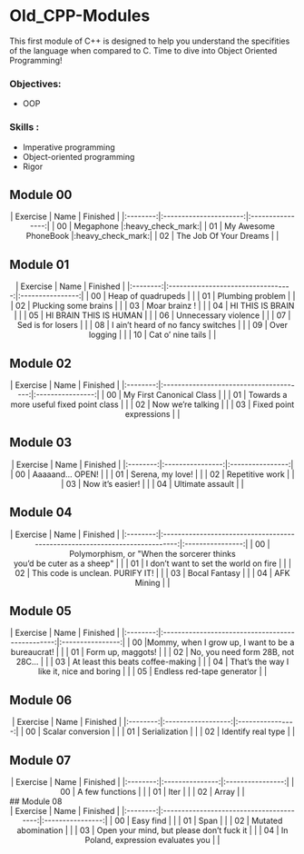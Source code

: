 # Old_CPP-Modules

This first module of C++ is designed to help you understand the specifities of the language when compared to C. Time to dive into Object Oriented Programming!

### Objectives:
- OOP

### Skills :
- Imperative programming
- Object-oriented programming
- Rigor

## Module 00

<center>
| Exercise | Name | Finished |
|:--------:|:----------------------:|:----------------:|
| 00       | Megaphone              |:heavy_check_mark:|
| 01       | My Awesome PhoneBook   |:heavy_check_mark:|
| 02       | The Job Of Your Dreams |                  |
</center>

## Module 01

<center>
| Exercise | Name | Finished |
|:--------:|:----------------------------------:|:----------------:|
| 00       | Heap of quadrupeds                 |                  |
| 01       | Plumbing problem                   |                  |
| 02       | Plucking some brains               |                  |
| 03       | Moar brainz !                      |                  |
| 04       | HI THIS IS BRAIN                   |                  |
| 05       | HI BRAIN THIS IS HUMAN             |                  |
| 06       | Unnecessary violence               |                  |
| 07       | Sed is for losers                  |                  |
| 08       | I ain’t heard of no fancy switches |                  |
| 09       | Over logging                       |                  |
| 10       | Cat o’ nine tails                  |                  |
</center>

## Module 02

<center>
| Exercise | Name | Finished |
|:--------:|:---------------------------------------:|:----------------:|
| 00       | My First Canonical Class                |                  |
| 01       | Towards a more useful fixed point class |                  |
| 02       | Now we’re talking                       |                  |
| 03       | Fixed point expressions                 |                  |
</center>

## Module 03

<center>
| Exercise | Name | Finished |
|:--------:|:----------------:|:----------------:|
| 00       | Aaaaand... OPEN! |                  |
| 01       | Serena, my love! |                  |
| 02       | Repetitive work  |                  |
| 03       | Now it’s easier! |                  |
| 04       | Ultimate assault |                  |
</center>

## Module 04

<center>
| Exercise | Name | Finished |
|:--------:|:---------------------------------------------------------------------------:|:----------------:|
| 00       | Polymorphism, or "When the sorcerer thinks <br/> you’d be cuter as a sheep" |                  |
| 01       | I don’t want to set the world on fire                                       |                  |
| 02       | This code is unclean. PURIFY IT!                                            |                  |
| 03       | Bocal Fantasy                                                               |                  |
| 04       | AFK Mining                                                                  |                  |
</center>

## Module 05

<center>
| Exercise | Name | Finished |
|:--------:|:------------------------------------------------:|:----------------:|
| 00       |Mommy, when I grow up, I want to be a bureaucrat! |                  |
| 01       | Form up, maggots!                                |                  |
| 02       | No, you need form 28B, not 28C...                |                  |
| 03       | At least this beats coffee-making                |                  |
| 04       | That’s the way I like it, nice and boring        |                  |
| 05       | Endless red-tape generator                       |                  |
</center>

## Module 06

<center>
| Exercise | Name | Finished |
|:--------:|:------------------:|:----------------:|
| 00       | Scalar conversion  |                  |
| 01       | Serialization      |                  |
| 02       | Identify real type |                  |
</center>

## Module 07

<center>
| Exercise | Name | Finished |
|:--------:|:---------------:|:----------------:|
| 00       | A few functions |                  |
| 01       | Iter            |                  |
| 02       | Array           |                  |
</center>
## Module 08

<center>
| Exercise | Name | Finished |
|:--------:|:----------------------------------------:|:----------------:|
| 00       | Easy find                                |                  |
| 01       | Span                                     |                  |
| 02       | Mutated abomination                      |                  |
| 03       | Open your mind, but please don’t fuck it |                  |
| 04       | In Poland, expression evaluates you      |                  |
</center>

